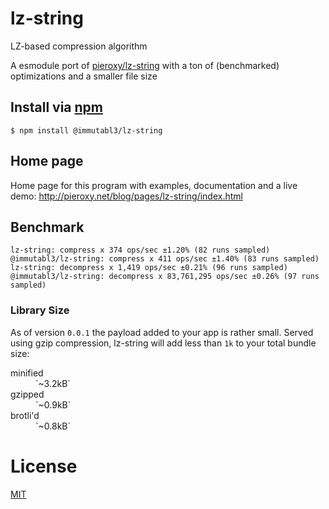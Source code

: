 lz-string
=========

LZ-based compression algorithm

A esmodule port of [pieroxy/lz-string](https://github.com/pieroxy/lz-string/blob/master/README.md) with a ton of (benchmarked) optimizations and a smaller file size

## Install via [npm](https://npmjs.org/)

```shell
$ npm install @immutabl3/lz-string
```

## Home page

Home page for this program with examples, documentation and a live demo: http://pieroxy.net/blog/pages/lz-string/index.html

## Benchmark

```
lz-string: compress x 374 ops/sec ±1.20% (82 runs sampled)
@immutabl3/lz-string: compress x 411 ops/sec ±1.40% (83 runs sampled)
lz-string: decompress x 1,419 ops/sec ±0.21% (96 runs sampled)
@immutabl3/lz-string: decompress x 83,761,295 ops/sec ±0.26% (97 runs sampled)
```

### Library Size

As of version `0.0.1` the payload added to your app is rather small. Served using gzip compression, lz-string will add less than `1k` to your total bundle size:

<dl>
  <dt>minified</dt><dd>`~3.2kB`</dd>
  <dt>gzipped</dt><dd>`~0.9kB`</dd>
  <dt>brotli'd</dt><dd>`~0.8kB`</dd>
</dl>

# License

[MIT](https://github.com/immutabl3/lz-string/blob/master/LICENSE)